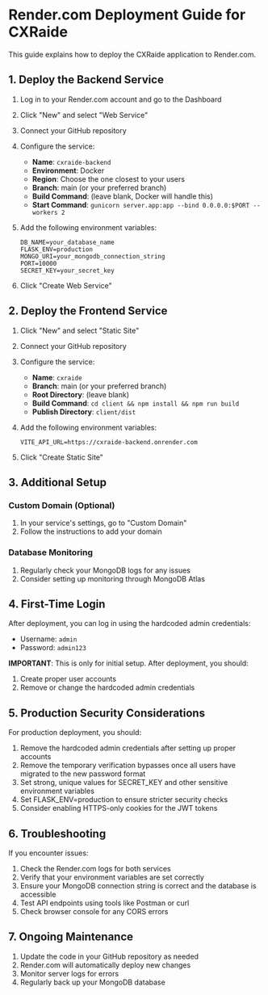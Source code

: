 # Render.com Deployment Guide for CXRaide

This guide explains how to deploy the CXRaide application to Render.com.

## 1. Deploy the Backend Service

1. Log in to your Render.com account and go to the Dashboard
2. Click "New" and select "Web Service"
3. Connect your GitHub repository
4. Configure the service:

   - **Name**: `cxraide-backend`
   - **Environment**: Docker
   - **Region**: Choose the one closest to your users
   - **Branch**: main (or your preferred branch)
   - **Build Command**: (leave blank, Docker will handle this)
   - **Start Command**: `gunicorn server.app:app --bind 0.0.0.0:$PORT --workers 2`

5. Add the following environment variables:

   ```
   DB_NAME=your_database_name
   FLASK_ENV=production
   MONGO_URI=your_mongodb_connection_string
   PORT=10000
   SECRET_KEY=your_secret_key
   ```

6. Click "Create Web Service"

## 2. Deploy the Frontend Service

1. Click "New" and select "Static Site"
2. Connect your GitHub repository
3. Configure the service:
   - **Name**: `cxraide`
   - **Branch**: main (or your preferred branch)
   - **Root Directory**: (leave blank)
   - **Build Command**: `cd client && npm install && npm run build`
   - **Publish Directory**: `client/dist`
4. Add the following environment variables:

   ```
   VITE_API_URL=https://cxraide-backend.onrender.com
   ```

5. Click "Create Static Site"

## 3. Additional Setup

### Custom Domain (Optional)

1. In your service's settings, go to "Custom Domain"
2. Follow the instructions to add your domain

### Database Monitoring

1. Regularly check your MongoDB logs for any issues
2. Consider setting up monitoring through MongoDB Atlas

## 4. First-Time Login

After deployment, you can log in using the hardcoded admin credentials:

- Username: `admin`
- Password: `admin123`

**IMPORTANT**: This is only for initial setup. After deployment, you should:

1. Create proper user accounts
2. Remove or change the hardcoded admin credentials

## 5. Production Security Considerations

For production deployment, you should:

1. Remove the hardcoded admin credentials after setting up proper accounts
2. Remove the temporary verification bypasses once all users have migrated to the new password format
3. Set strong, unique values for SECRET_KEY and other sensitive environment variables
4. Set FLASK_ENV=production to ensure stricter security checks
5. Consider enabling HTTPS-only cookies for the JWT tokens

## 6. Troubleshooting

If you encounter issues:

1. Check the Render.com logs for both services
2. Verify that your environment variables are set correctly
3. Ensure your MongoDB connection string is correct and the database is accessible
4. Test API endpoints using tools like Postman or curl
5. Check browser console for any CORS errors

## 7. Ongoing Maintenance

1. Update the code in your GitHub repository as needed
2. Render.com will automatically deploy new changes
3. Monitor server logs for errors
4. Regularly back up your MongoDB database
